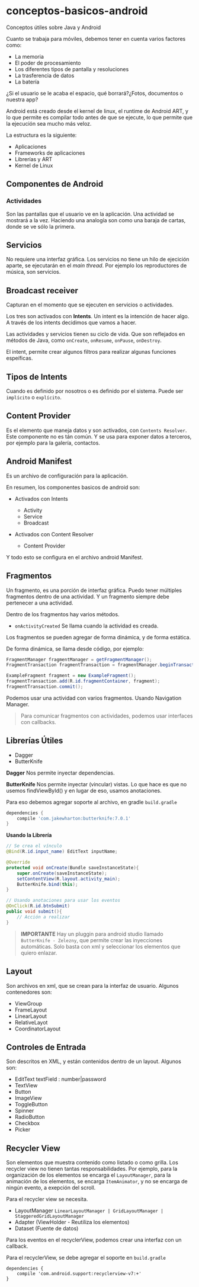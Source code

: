 # conceptos-basicos-android
Conceptos útiles sobre Java y Android

Cuanto se trabaja para móviles, debemos tener en cuenta varios factores como:
- La memoria
- El poder de procesamiento
- Los diferentes tipos de pantalla y resoluciones
- La trasferencia de datos
- La batería

¿Si el usuario se le acaba el espacio, qué borrará?¿Fotos, documentos o nuestra app? 

Android está creado desde el kernel de linux, el runtime de Android ART, y lo que permite es compilar todo antes de que se ejecute, lo que permite que la ejecución sea mucho más veloz.

La estructura es la siguiente:
* Aplicaciones
* Frameworks de aplicaciones
* Librerías y ART 
* Kernel de Linux

## Componentes de Android

### Actividades
Son las pantallas que el usuario ve en la aplicación. Una actividad se mostrará a la vez. Haciendo una analogía son como una baraja de cartas, donde se ve sólo la primera.

## Servicios
No requiere una interfaz gráfica. Los servicios no tiene un hilo de ejecición aparte, se ejecutarán en el *main thread*. Por ejemplo los reproductores de música, son servicios.

## Broadcast receiver
Capturan en el momento que se ejecuten en servicios o actividades.


Los tres son activados con **Intents**. Un intent es la intención de hacer algo. A través de los intents decidimos que vamos a hacer.

Las actividades y servicios tienen su ciclo de vida. Que son reflejados en métodos de Java, como `onCreate`, `onResume`, `onPause`, `onDestroy`.

El intent, permite crear algunos filtros para realizar algunas funciones espeíficas.

## Tipos de Intents 
Cuando es definido por nosotros o es definido por el sistema. Puede ser `implícito` o `explícito`.

## Content Provider
Es el elemento que maneja datos y son activados, con `Contents Resolver`. Este componente no es tán común. Y se usa para exponer datos a terceros, por ejemplo para la galería, contactos.

## Android Manifest
Es un archivo de configuración para la aplicación.

En resumen, los componentes basicos de android son:
* Activados con Intents 
	- Activity
	- Service 
	- Broadcast 

* Activados con Content Resolver
	- Content Provider

Y todo esto se configura en el archivo android Manifest.


## Fragmentos
Un fragmento, es una porción de interfaz gráfica. Puedo tener múltiples fragmentos dentro de una actividad. Y un fragmento siempre debe pertenecer a una actividad.

Dentro de los fragmentos hay varios métodos.
- `onActivityCreated` Se llama cuando la actividad es creada.

Los fragmentos se pueden agregar de forma dinámica, y de forma estática.

De forma dinámica, se llama desde código, por ejemplo:

```java
FragmentManager fragmentManager = getFragmentManager(); 
FragmentTransaction fragmentTransaction = fragmentManager.beginTransaction();

ExampleFragment fragment = new ExampleFragment(); 
fragmentTransaction.add(R.id.fragmentContainer, fragment);
fragmentTransaction.commit();
```

Podemos usar una actividad con varios fragmentos. Usando Navigation Manager.

> Para comunicar fragmentos con actividades, podemos usar interfaces con callbacks.

## Librerías Útiles
- Dagger 
- ButterKnife 

**Dagger** Nos permite inyectar dependencias.

**ButterKnife** Nos permite inyectar (vincular) vistas. Lo que hace es que no usemos findViewById() y en lugar de eso, usamos anotaciones.

Para eso debemos agregar soporte al archivo, en gradle `build.gradle`
```gradle 
dependencies {
	compile 'com.jakewharton:butterknife:7.0.1'
}
```

**Usando la Librería**
```java
// Se crea el vínculo
@Bind(R.id.input_name) EditText inputName; 

@Override 
protected void onCreate(Bundle saveInstanceState){
	super.onCreate(saveInstanceState);
	setContentView(R.layout.activity_main);
	ButterKnife.bind(this); 
}

// Usando anotaciones para usar los eventos
@OnClick(R.id.btnSubmit)
public void submit(){
	// Acción a realizar
}
```

> **IMPORTANTE** Hay un pluggin para android studio llamado `ButterKnife - Zelezny`, que permite crear las inyecciones automáticas. Solo basta con xml y seleccionar los elementos que quiero enlazar.


## Layout

Son archivos en xml, que se crean para la interfaz de usuario.
Algunos contenedores son:
* ViewGroup
* FrameLayout
* LinearLayout
* RelativeLayot
* CoordinatorLayout

## Controles de Entrada

Son descritos en XML, y están contenidos dentro de un layout. Algunos son:
- EditText 
	textField : number|password
- TextView
- Button 
- ImageView
- ToggleButton
- Spinner
- RadioButton
- Checkbox
- Picker

## Recycler View

Son elementos que muestra contenido como listado o como grilla.
Los recycler view no tienen tantas responsabilidades. Por ejemplo, para la organización de los elementos se encarga el `LayoutManager`, para la animación de los elementos, se encarga `ItemAnimator`, y no se encarga de ningún evento, a exepción del scroll.

Para el recycler view se necesita.
- LayoutManager `LinearLayoutManager | GridLayoutManager | StaggeredGridLayoutManager`
- Adapter (ViewHolder - Reutiliza los elementos)
- Dataset (Fuente de datos)

Para los eventos en el recyclerView, podemos crear una interfaz con un callback.

Para el recyclerView, se debe agregar el soporte en `build.gradle`
```
dependencies {
	compile 'com.android.support:recyclerview-v7:+'
}
```
